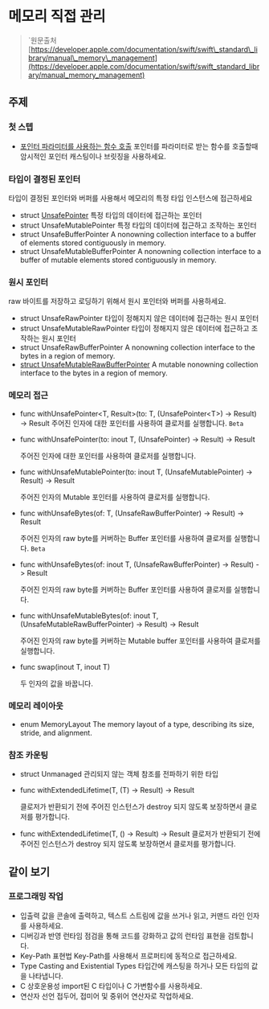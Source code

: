 # 메모리 직접 관리

> \`원문출처  
> [https://developer.apple.com/documentation/swift/swift\_standard\_library/manual\_memory\_management](https://developer.apple.com/documentation/swift/swift_standard_library/manual_memory_management)

## 주제

### 첫 스텝

* [포인터 파라미터를 사용하는 함수 호출](calling-functions-with-pointer-parameters.md) 포인터를 파라미터로 받는 함수를 호출할때 암시적인 포인터 캐스팅이나 브릿징을 사용하세요.

### 타입이 결정된 포인터

타입이 결정된 포인터와 버퍼를 사용해서 메모리의 특정 타입 인스턴스에 접근하세요

* struct [UnsafePointer](unsafepointer.md) 특정 타입의 데이터에 접근하는 포인터
* struct UnsafeMutablePointer 특정 타입의 데이터에 접근하고 조작하는 포인터
* struct UnsafeBufferPointer A nonowning collection interface to a buffer of elements stored contiguously in memory.
* struct UnsafeMutableBufferPointer A nonowning collection interface to a buffer of mutable elements stored contiguously in memory.

### 원시 포인터

raw 바이트를 저장하고 로딩하기 위해서 원시 포인터와 버퍼를 사용하세요.

* struct UnsafeRawPointer 타입이 정해지지 않은 데이터에 접근하는 원시 포인터
* struct UnsafeMutableRawPointer 타입이 정해지지 않은 데이터에 접근하고 조작하는 원시 포인터
* struct UnsafeRawBufferPointer A nonowning collection interface to the bytes in a region of memory.
* [struct UnsafeMutableRawBufferPointer](unsafemutablerawbufferpointer.md) A mutable nonowning collection interface to the bytes in a region of memory.

### 메모리 접근

* func withUnsafePointer&lt;T, Result&gt;\(to: T, \(UnsafePointer&lt;T&gt;\) -&gt; Result\) -&gt; Result 주어진 인자에 대한 포인터를 사용하여 클로저를 실행합니다. `Beta`
* func withUnsafePointer\(to: inout T, \(UnsafePointer\) -&gt; Result\) -&gt; Result

  주어진 인자에 대한 포인터를 사용하여 클로저를 실행합니다.

* func withUnsafeMutablePointer\(to: inout T, \(UnsafeMutablePointer\) -&gt; Result\) -&gt; Result

  주어진 인자의 Mutable 포인터를 사용하여 클로저를 실행합니다.

* func withUnsafeBytes\(of: T, \(UnsafeRawBufferPointer\) -&gt; Result\) -&gt; Result

  주어진 인자의 raw byte를 커버하는 Buffer 포인터를 사용하여 클로저를 실행합니다. `Beta`

* func withUnsafeBytes\(of: inout T, \(UnsafeRawBufferPointer\) -&gt; Result\) -&gt; Result

  주어진 인자의 raw byte를 커버하는 Buffer 포인터를 사용하여 클로저를 실행합니다.

* func withUnsafeMutableBytes\(of: inout T, \(UnsafeMutableRawBufferPointer\) -&gt; Result\) -&gt; Result

  주어진 인자의 raw byte를 커버하는 Mutable buffer 포인터를 사용하여 클로저를 실행합니다.

* func swap\(inout T, inout T\)

  두 인자의 값을 바꿉니다.

### 메모리 레이아웃

* enum MemoryLayout The memory layout of a type, describing its size, stride, and alignment.

### 참조 카운팅

* struct Unmanaged 관리되지 않는 객체 참조를 전파하기 위한 타입
* func withExtendedLifetime\(T, \(T\) -&gt; Result\) -&gt; Result

  클로저가 반환되기 전에 주어진 인스턴스가 destroy 되지 않도록 보장하면서 클로저를 평가합니다.

* func withExtendedLifetime\(T, \(\) -&gt; Result\) -&gt; Result 클로저가 반환되기 전에 주어진 인스턴스가 destroy 되지 않도록 보장하면서 클로저를 평가합니다.

## 같이 보기

### 프로그래밍 작업

* 입출력 값을 콘솔에 출력하고, 텍스트 스트림에 값을 쓰거나 읽고, 커맨드 라인 인자를 사용하세요.
* 디버깅과 반영 런타임 점검을 통해 코드를 강화하고 값의 런타임 표현을 검토합니다.
* Key-Path 표현법 Key-Path를 사용해서 프로퍼티에 동적으로 접근하세요.
* Type Casting and Existential Types 타입간에 캐스팅을 하거나 모든 타입의 값을 나타냅니다.
* C 상호운용성 import된 C 타입이나 C 가변함수를 사용하세요.
* 연산자 선언 접두어, 접미어 및 중위어 연산자로 작업하세요.

